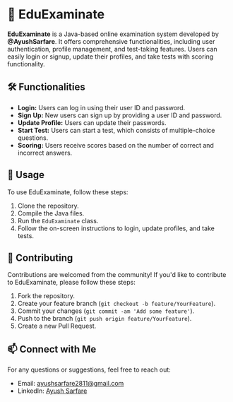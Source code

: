 # 📘 EduExaminate

**EduExaminate** is a Java-based online examination system developed by **@AyushSarfare**. It offers comprehensive functionalities, including user authentication, profile management, and test-taking features. Users can easily login or signup, update their profiles, and take tests with scoring functionality.

## 🛠️ Functionalities

- **Login:** Users can log in using their user ID and password.
- **Sign Up:** New users can sign up by providing a user ID and password.
- **Update Profile:** Users can update their passwords.
- **Start Test:** Users can start a test, which consists of multiple-choice questions.
- **Scoring:** Users receive scores based on the number of correct and incorrect answers.

## 🚀 Usage

To use EduExaminate, follow these steps:

1. Clone the repository.
2. Compile the Java files.
3. Run the `EduExaminate` class.
4. Follow the on-screen instructions to login, update profiles, and take tests.

## 🤝 Contributing

Contributions are welcomed from the community! If you'd like to contribute to EduExaminate, please follow these steps:

1. Fork the repository.
2. Create your feature branch (`git checkout -b feature/YourFeature`).
3. Commit your changes (`git commit -am 'Add some feature'`).
4. Push to the branch (`git push origin feature/YourFeature`).
5. Create a new Pull Request.

## 📫 Connect with Me

For any questions or suggestions, feel free to reach out:

- Email: [ayushsarfare2811@gmail.com](mailto:ayushsarfare2811@gmail.com)
- LinkedIn: [Ayush Sarfare](https://www.linkedin.com/in/ayushsarfare)
